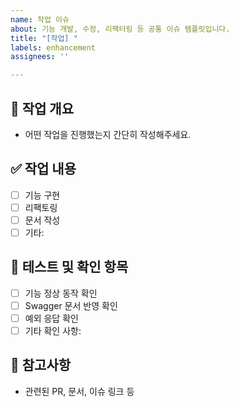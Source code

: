 ```yaml
---
name: 작업 이슈
about: 기능 개발, 수정, 리팩터링 등 공통 이슈 템플릿입니다.
title: "[작업] "
labels: enhancement
assignees: ''

---
```


## 📝 작업 개요
- 어떤 작업을 진행했는지 간단히 작성해주세요.

## ✅ 작업 내용
- [ ] 기능 구현
- [ ] 리팩토링
- [ ] 문서 작성
- [ ] 기타:

## 🧪 테스트 및 확인 항목
- [ ] 기능 정상 동작 확인
- [ ] Swagger 문서 반영 확인
- [ ] 예외 응답 확인
- [ ] 기타 확인 사항:

## 📎 참고사항
- 관련된 PR, 문서, 이슈 링크 등
